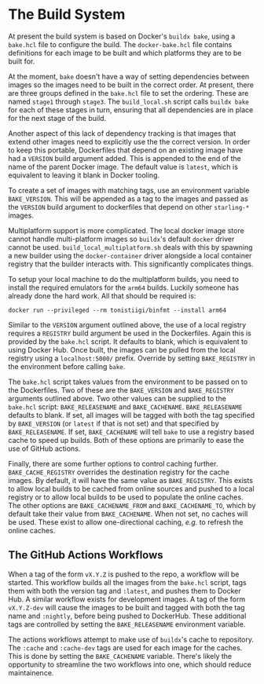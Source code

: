 # The Build System

At present the build system is based on Docker's `buildx bake`, using a `bake.hcl` file to configure the build. The
`docker-bake.hcl` file contains definitions for each image to be built and which platforms they are to be built for.

At the moment, `bake` doesn't have a way of setting dependencies between images so the images need to be built in the
correct order. At present, there are three groups defined in the `bake.hcl` file to set the ordering. These are named
`stage1` through `stage3`. The `build_local.sh` script calls `buildx bake` for each of these stages in turn, ensuring
that all dependencies are in place for the next stage of the build.

Another aspect of this lack of dependency tracking is that images that extend other images need to explicitly use the
the correct version. In order to keep this portable, Dockerfiles that depend on an existing image have had a `VERSION`
build argument added. This is appended to the end of the name of the parent Docker image. The default value is `latest`,
which is equivalent to leaving it blank in Docker tooling.

To create a set of images with matching tags, use an environment variable `BAKE_VERSION`. This will be appended as a tag
to the images and passed as the `VERSION` build argument to dockerfiles that depend on other `starling-*` images.

Multiplatform support is more complicated. The local docker image store cannot handle multi-platform images so
`buildx`'s default `docker` driver cannot be used. `build_local_multiplatform.sh` deals with this by spawning a new
builder using the `docker-container` driver alongside a local container registry that the builder interacts with. This
significantly complicates things.

To setup your local machine to do the multiplatform builds, you need to install the required emulators for the `arm64`
builds. Luckily someone has already done the hard work. All that should be required is:

```
docker run --privileged --rm tonistiigi/binfmt --install arm64
```

Similar to the `VERSION` argument outlined above, the use of a local registry requires a `REGISTRY` build argument be
used in the Dockerfiles. Again this is provided by the `bake.hcl` script. It defaults to blank, which is equivalent to
using Docker Hub. Once built, the images can be pulled from the local registry using a `localhost:5000/` prefix.
Override by setting `BAKE_REGISTRY` in the environment before calling `bake`.

The `bake.hcl` script takes values from the environment to be passed on to the Dockerfiles. Two of these are the
`BAKE_VERSION` and `BAKE_REGISTRY` arguments outlined above. Two other values can be supplied to the `bake.hcl` script:
`BAKE_RELEASENAME` and `BAKE_CACHENAME`. `BAKE_RELEASENAME` defaults to blank. If set, all images will be tagged with
both the tag specified by `BAKE_VERSION` (or `latest` if that is not set) and that specified by `BAKE_RELEASENAME`.
If set, `BAKE_CACHENAME` will tell `bake` to use a registry based cache to speed up builds. Both of these options are
primarily to ease the use of GitHub actions.

Finally, there are some further options to control caching further. `BAKE_CACHE_REGISTRY` overrides the destination
registry for the cache images. By default, it will have the same value as `BAKE_REGISTRY`. This exists to allow local
builds to be cached from online sources and pushed to a local registry or to allow local builds to be used to populate
the online caches. The other options are `BAKE_CACHENAME_FROM` and `BAKE_CACHENAME_TO`, which by default take their
value from `BAKE_CACHENAME`. When not set, no caches will be used. These exist to allow one-directional caching, _e.g._
to refresh the online caches.

## The GitHub Actions Workflows

When a tag of the form `vX.Y.Z` is pushed to the repo, a workflow will be started. This workflow builds all the images
from the `bake.hcl` script, tags them with both the version tag and `:latest`, and pushes them to Docker Hub. A similar
workflow exists for development images. A tag of the form `vX.Y.Z-dev` will cause the images to be built and tagged with
both the tag name and `:nightly`, before being pushed to DockerHub. These additional tags are controlled by setting the
`BAKE_RELEASENAME` environment variable.

The actions workflows attempt to make use of `buildx`'s cache to repository. The `:cache` and `:cache-dev` tags are used
for each image for the caches. This is done by setting the `BAKE_CACHENAME` variable. There's likely the opportunity to
streamline the two workflows into one, which should reduce maintainence.
